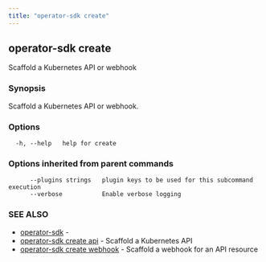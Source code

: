 ```yaml
---
title: "operator-sdk create"
---
```

## operator-sdk create

Scaffold a Kubernetes API or webhook

### Synopsis

Scaffold a Kubernetes API or webhook.

### Options

```
  -h, --help   help for create
```

### Options inherited from parent commands

```
      --plugins strings   plugin keys to be used for this subcommand execution
      --verbose           Enable verbose logging
```

### SEE ALSO

* [operator-sdk](../operator-sdk)	 - 
* [operator-sdk create api](../operator-sdk_create_api)	 - Scaffold a Kubernetes API
* [operator-sdk create webhook](../operator-sdk_create_webhook)	 - Scaffold a webhook for an API resource

